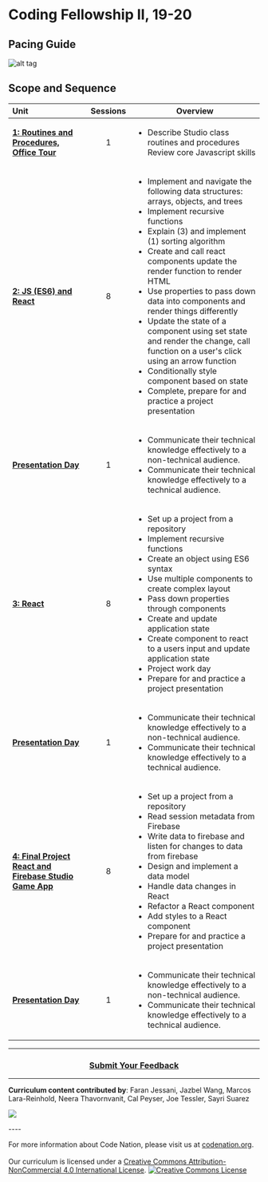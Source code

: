 # Coding Fellowship II, 19-20
## Pacing Guide
![alt tag](https://github.com/itscodenation/curriculum19-20/blob/master/studio/PacingCalendar2.png)
## Scope and Sequence

| Unit  | Sessions | Overview|
|:-------|:-------:|------|
| [**1: Routines and Procedures, Office Tour**](units/unit1) | 1 | <ul><li>Describe Studio class routines and procedures Review core Javascript skills</li>|
| [**2: JS (ES6) and React**](units/unit2) | 8 |<ul><li>Implement and navigate the following data structures: arrays, objects, and trees</li><li>Implement recursive functions</li><li>Explain (3) and implement (1) sorting algorithm</li><li>Create and call react components update the render function to render HTML</li><li>Use properties to pass down data into components and render things differently</li><li>Update the state of a component using set state and render the change, call  function on a user's click using an arrow function</li> <li>Conditionally style component based on state</li><li>Complete, prepare for and practice a project presentation </li> </ul>|
| [**Presentation Day**](units/singleDayLesson)| 1 |<ul><li>Communicate their technical knowledge effectively to a non-technical audience.</li><li>Communicate their technical knowledge effectively to a technical audience.</li> </ul>|
| [**3: React**](units/unit3)| 8 | <ul><li>Set up a project from a repository</li><li>Implement recursive functions</li><li>Create an object using ES6 syntax</li><li>Use multiple components to create complex layout</li><li>Pass down properties through components</li><li>Create and update application state</li> <li>Create component to react to a users input and update application state </li><li>Project work day</li> <li>Prepare for and practice a project presentation </li></ul>|
| [**Presentation Day**](units/singleDayLesson)| 1 |<ul><li>Communicate their technical knowledge effectively to a non-technical audience.</li><li>Communicate their technical knowledge effectively to a technical audience.</li></ul> |
| [**4: Final Project React and Firebase Studio Game App**](units/unit4)| 8 | <ul><li>Set up a project from a repository</li><li>Read session metadata from Firebase</li><li>Write data to firebase and listen for changes to data from firebase</li><li>Design and implement a data model</li><li>Handle data changes in React </li> <li>Refactor a React component</li><li>Add styles to a React component</li> <li>Prepare for and practice a project presentation </li> </ul>
| [**Presentation Day**](units/singleDayLesson)| 1 |<ul><li>Communicate their technical knowledge effectively to a non-technical audience.</li><li>Communicate their technical knowledge effectively to a technical audience.</li> </ul>|
----
<h3 align="center"><a href="https://docs.google.com/forms/d/e/1FAIpQLSeLpI-m6UKvIxk97F8R1iidFRaYXJ3dfcUuIjx2Pz0WMfO1SA/viewform">Submit Your Feedback</a> </h3>

----

**Curriculum content contributed by**: 
Faran Jessani,
Jazbel Wang,
Marcos Lara-Reinhold,
Neera Thavornvanit,
Cal Peyser,
Joe Tessler,
Sayri Suarez
<br>
<p> <img src="https://i.imgur.com/lYodTLP.png?1" ></p>
----
<br>
  
For more information about Code Nation, please visit us at <a href="https://www.codenation.org">codenation.org</a>.
<br>
<br>
Our curriculum is licensed under a <a rel="license" href="http://creativecommons.org/licenses/by-nc/4.0/">Creative Commons Attribution-NonCommercial 4.0 International License</a>. 
<a rel="license" href="http://creativecommons.org/licenses/by-nc/4.0/"><img alt="Creative Commons License" style="border-width:0" src="https://i.creativecommons.org/l/by-nc/4.0/88x31.png" /></a>
